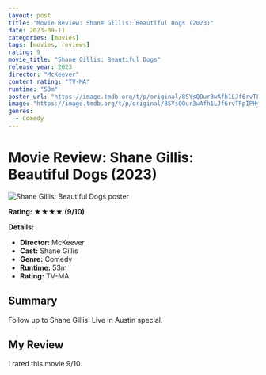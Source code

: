 ```yaml
---
layout: post
title: "Movie Review: Shane Gillis: Beautiful Dogs (2023)"
date: 2023-09-11
categories: [movies]
tags: [movies, reviews]
rating: 9
movie_title: "Shane Gillis: Beautiful Dogs"
release_year: 2023
director: "McKeever"
content_rating: "TV-MA"
runtime: "53m"
poster_url: "https://image.tmdb.org/t/p/original/8SYsQOur3wAfh1LJf6rvTFpIPHy.jpg"
image: "https://image.tmdb.org/t/p/original/8SYsQOur3wAfh1LJf6rvTFpIPHy.jpg"
genres: 
  - Comedy
---
```


# Movie Review: Shane Gillis: Beautiful Dogs (2023)


<div class="movie-poster">
  <img src="https://image.tmdb.org/t/p/original/8SYsQOur3wAfh1LJf6rvTFpIPHy.jpg" alt="Shane Gillis: Beautiful Dogs poster" />
</div>


**Rating: ★★★★ (9/10)**



**Details:**
- **Director:** McKeever
- **Cast:** Shane Gillis
- **Genre:** Comedy
- **Runtime:** 53m
- **Rating:** TV-MA

## Summary

Follow up to Shane Gillis: Live in Austin special.

## My Review

I rated this movie 9/10.


